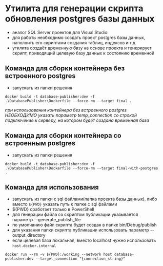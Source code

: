 ﻿# Утилита для генерации скрипта обновления postgres базы данных

- аналог SQL Server проектов для Visual Studio
- для работы необходимо создать проект postgres базы данных, наполнить его скриптами создания таблиц, индексов и т.д.
- утилита создаёт временную базу на основе проекта и генерирует скрипт, приводящий целевую базу данных к состоянию временной

## Команда для сборки контейнера без встроенного postgres

- запускать из папки решения

`` docker build -t database-publisher:dev -f .\DatabasePublisher\Dockerfile --force-rm --target final . ``

*при использовании контейнера без встроенного postgres НЕОБХОДИМО указать параметр temp_connection со строкой подключение к серверу, на котором будет создана временная база*

## Команда для сборки контейнера со встроенным postgres


- запускать из папки решения

`` docker build -t database-publisher:dev -f .\DatabasePublisher\Dockerfile --force-rm --target final-with-postgres . ``

## Команда для использования

- запускать из папки с sql файлами(папка проекта базы данных), либо вместо `` ${PWD} `` указать путь к папке с sql файлами
- ${PWD} сработает только в PowerShell
- для генерации файла со скриптом публикации указывается параметр --generate_publish_file
- по умолчанию файл скрипта будет создан в папке bin/Debug/publish
- для указания папки скрипта публикации использовать параметр --output_directory
- если целевая база локальная, вместо localhost нужно использовать ``host.docker.internal``

`` docker run --rm -v ${PWD}:/working --network host database-publisher:dev --target_connection "{connection_string}" ``
